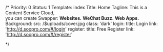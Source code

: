 /*
Priority: 0
Status: 1
Template: index
Title: Home
Tagline: This is a<br>Content Service Cloud,<br>you can create
Swapper:
  <b>Websites.</b>
  <b>WeChat Buzz.</b>
  <b>Web Apps.</b>
Background:
  src: /$uploads/cover.jpg
  class: 'dark'
login:
  title: Login
  link: 'http://d.soopro.com/#/login'
register:
  title: Free Register
  link: 'http://d.soopro.com/#/register'

*/